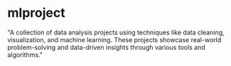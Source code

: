 # mlproject
"A collection of data analysis projects using techniques like data cleaning, visualization, and machine learning. These projects showcase real-world problem-solving and data-driven insights through various tools and algorithms."
